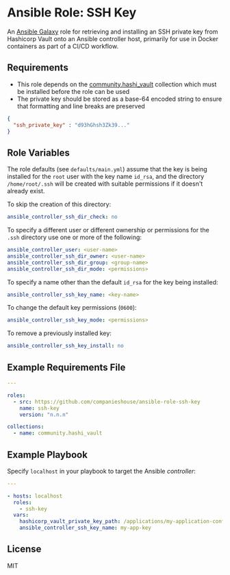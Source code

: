 # Ansible Role: SSH Key

An [Ansible Galaxy](https://galaxy.ansible.com/) role for retrieving and installing an SSH private key from Hashicorp Vault onto an Ansible controller host, primarily for use in Docker containers as part of a CI/CD workflow.

## Requirements

* This role depends on the [community.hashi_vault](https://galaxy.ansible.com/community/hashi_vault?extIdCarryOver=true&sc_cid=701f2000001OH7YAAW) collection which must be installed before the role can be used
* The private key should be stored as a base-64 encoded string to ensure that formatting and line breaks are preserved

```json
{
  "ssh_private_key" : "d93hGhsh3Zk39..."
}
```

## Role Variables

The role defaults (see `defaults/main.yml`) assume that the key is being installed for the `root` user with the key name `id_rsa`, and the directory `/home/root/.ssh` will be created with suitable permissions if it doesn't already exist.

To skip the creation of this directory:

```yaml
ansible_controller_ssh_dir_check: no
```

To specify a different user or different ownership or permissions for the `.ssh` directory use one or more of the following:

```yaml
ansible_controller_user: <user-name>
ansible_controller_ssh_dir_owner: <user-name>
ansible_controller_ssh_dir_group: <group-name>
ansible_controller_ssh_dir_mode: <permissions>
```

To specify a name other than the default `id_rsa` for the key being installed:

```yaml
ansible_controller_ssh_key_name: <key-name>
```

To change the default key permissions (`0600`):

```yaml
ansible_controller_ssh_key_mode: <permissions>
```

To remove a previously installed key:

```yaml
ansible_controller_ssh_key_install: no
```

## Example Requirements File

```yaml
---

roles:
  - src: https://github.com/companieshouse/ansible-role-ssh-key
    name: ssh-key
    version: "n.n.n"

collections:
  - name: community.hashi_vault
```

## Example Playbook

Specify `localhost` in your playbook to target the Ansible _controller_:

```yaml
---

- hosts: localhost
  roles:
    - ssh-key
  vars:
    hashicorp_vault_private_key_path: /applications/my-application-config
    ansible_controller_ssh_key_name: my-app-key
```

## License

MIT
